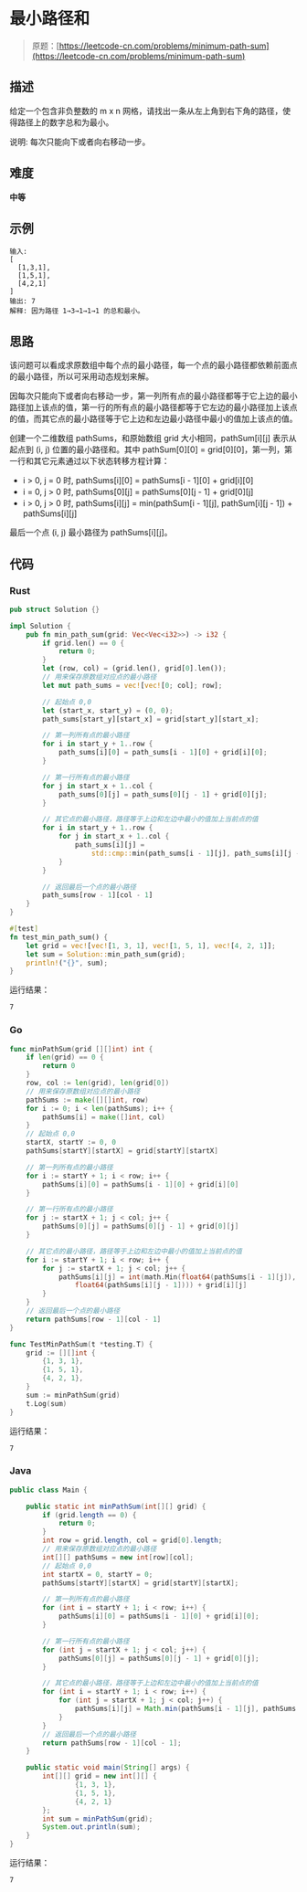 # 最小路径和

> 原题：[https://leetcode-cn.com/problems/minimum-path-sum](https://leetcode-cn.com/problems/minimum-path-sum)

## 描述

给定一个包含非负整数的 m x n 网格，请找出一条从左上角到右下角的路径，使得路径上的数字总和为最小。

说明: 每次只能向下或者向右移动一步。

## 难度

**中等**

## 示例

```
输入:
[
  [1,3,1],
  [1,5,1],
  [4,2,1]
]
输出: 7
解释: 因为路径 1→3→1→1→1 的总和最小。
```

## 思路

该问题可以看成求原数组中每个点的最小路径，每一个点的最小路径都依赖前面点的最小路径，所以可采用动态规划来解。

因每次只能向下或者向右移动一步，第一列所有点的最小路径都等于它上边的最小路径加上该点的值，第一行的所有点的最小路径都等于它左边的最小路径加上该点的值，而其它点的最小路径等于它上边和左边最小路径中最小的值加上该点的值。

创建一个二维数组 pathSums，和原始数组 grid 大小相同，pathSum\[i\]\[j\] 表示从起点到 (i, j) 位置的最小路径和。其中 pathSum\[0\]\[0\] = grid\[0\]\[0\]，第一列，第一行和其它元素通过以下状态转移方程计算：

* i > 0, j = 0 时, pathSums\[i\]\[0\] = pathSums\[i - 1\]\[0\] + grid\[i\]\[0\]
* i = 0, j > 0 时, pathSums\[0\]\[j\] = pathSums\[0\]\[j - 1\] + grid\[0\]\[j\]
* i > 0, j > 0 时, pathSums\[i\]\[j\] = min(pathSum\[i - 1\][j], pathSum\[i\]\[j - 1\]) + pathSums\[i\]\[j\]

最后一个点 (i, j) 最小路径为 pathSums\[i\]\[j\]。

## 代码

### Rust

```rust
pub struct Solution {}

impl Solution {
    pub fn min_path_sum(grid: Vec<Vec<i32>>) -> i32 {
        if grid.len() == 0 {
            return 0;
        }
        let (row, col) = (grid.len(), grid[0].len());
        // 用来保存原数组对应点的最小路径
        let mut path_sums = vec![vec![0; col]; row];

        // 起始点 0,0
        let (start_x, start_y) = (0, 0);
        path_sums[start_y][start_x] = grid[start_y][start_x];

        // 第一列所有点的最小路径
        for i in start_y + 1..row {
            path_sums[i][0] = path_sums[i - 1][0] + grid[i][0];
        }

        // 第一行所有点的最小路径
        for j in start_x + 1..col {
            path_sums[0][j] = path_sums[0][j - 1] + grid[0][j];
        }

        // 其它点的最小路径，路径等于上边和左边中最小的值加上当前点的值
        for i in start_y + 1..row {
            for j in start_x + 1..col {
                path_sums[i][j] =
                    std::cmp::min(path_sums[i - 1][j], path_sums[i][j - 1]) + grid[i][j];
            }
        }

        // 返回最后一个点的最小路径
        path_sums[row - 1][col - 1]
    }
}
```

```rust
#[test]
fn test_min_path_sum() {
    let grid = vec![vec![1, 3, 1], vec![1, 5, 1], vec![4, 2, 1]];
    let sum = Solution::min_path_sum(grid);
    println!("{}", sum);
}
```

运行结果：

```
7
```

### Go

```go
func minPathSum(grid [][]int) int {
    if len(grid) == 0 {
        return 0
    }
    row, col := len(grid), len(grid[0])
    // 用来保存原数组对应点的最小路径
    pathSums := make([][]int, row)
    for i := 0; i < len(pathSums); i++ {
        pathSums[i] = make([]int, col)
    }
    // 起始点 0,0
    startX, startY := 0, 0
    pathSums[startY][startX] = grid[startY][startX]

    // 第一列所有点的最小路径
    for i := startY + 1; i < row; i++ {
        pathSums[i][0] = pathSums[i - 1][0] + grid[i][0]
    }

    // 第一行所有点的最小路径
    for j := startX + 1; j < col; j++ {
        pathSums[0][j] = pathSums[0][j - 1] + grid[0][j]
    }

    // 其它点的最小路径，路径等于上边和左边中最小的值加上当前点的值
    for i := startY + 1; i < row; i++ {
        for j := startX + 1; j < col; j++ {
            pathSums[i][j] = int(math.Min(float64(pathSums[i - 1][j]),
                float64(pathSums[i][j - 1]))) + grid[i][j]
        }
    }
    // 返回最后一个点的最小路径
    return pathSums[row - 1][col - 1]
}
```

```go
func TestMinPathSum(t *testing.T) {
    grid := [][]int {
        {1, 3, 1},
        {1, 5, 1},
        {4, 2, 1},
    }
    sum := minPathSum(grid)
    t.Log(sum)
}
```

运行结果：

```
7
```

### Java

```java
public class Main {

    public static int minPathSum(int[][] grid) {
        if (grid.length == 0) {
            return 0;
        }
        int row = grid.length, col = grid[0].length;
        // 用来保存原数组对应点的最小路径
        int[][] pathSums = new int[row][col];
        // 起始点 0,0
        int startX = 0, startY = 0;
        pathSums[startY][startX] = grid[startY][startX];

        // 第一列所有点的最小路径
        for (int i = startY + 1; i < row; i++) {
            pathSums[i][0] = pathSums[i - 1][0] + grid[i][0];
        }

        // 第一行所有点的最小路径
        for (int j = startX + 1; j < col; j++) {
            pathSums[0][j] = pathSums[0][j - 1] + grid[0][j];
        }

        // 其它点的最小路径，路径等于上边和左边中最小的值加上当前点的值
        for (int i = startY + 1; i < row; i++) {
            for (int j = startX + 1; j < col; j++) {
                pathSums[i][j] = Math.min(pathSums[i - 1][j], pathSums[i][j - 1]) + grid[i][j];
            }
        }
        // 返回最后一个点的最小路径
        return pathSums[row - 1][col - 1];
    }

    public static void main(String[] args) {
        int[][] grid = new int[][] {
                {1, 3, 1},
                {1, 5, 1},
                {4, 2, 1}
        };
        int sum = minPathSum(grid);
        System.out.println(sum);
    }
}
```

运行结果：

```
7
```

